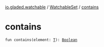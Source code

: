 [io.gladed.watchable](../index.md) / [WatchableSet](index.md) / [contains](./contains.md)

# contains

`fun contains(element: `[`T`](index.md#T)`): `[`Boolean`](https://kotlinlang.org/api/latest/jvm/stdlib/kotlin/-boolean/index.html)